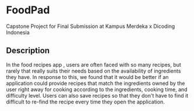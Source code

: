 # FoodPad

Capstone Project for Final Submission at Kampus Merdeka x Dicoding Indonesia

## Description

In the food recipes app , users are often faced with so many recipes, but rarely that really suits their needs based on the availability of ingredients they have. In response to this, we found that it would be better if an application could provide recipes that match the ingredients owned by the user right away for cooking according to the ingredients, cooking time, and difficulty level. Users can also save recipes so that they don't have to find it difficult to re-find the recipe every time they open the application. 